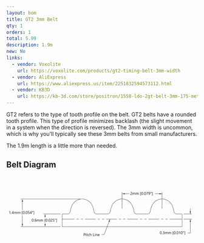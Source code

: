 ```yaml
---
layout: bom
title: GT2 3mm Belt
qty: 1
orders: 1
total: 5.99
description: 1.9m
new: No
links:
  - vendor: Voxolite
    url: https://voxolite.com/products/gt2-timing-belt-3mm-width
  - vendor: AliExpress
    url: https://www.aliexpress.us/item/2251832594573112.html
  - vendor: KB3D
    url: https://kb-3d.com/store/positron/1558-ldo-2gt-belt-3mm-175-meters-for-positron-v32-3d-printer-1725634929631.html
---
```


GT2 refers to the type of tooth profile on the belt. GT2 belts have a rounded tooth profile. This type of profile minimizes backlash (the slight movement in a system when the direction is reversed). The 3mm width is uncommon, which is why you'll typically see these 3mm belts from small manufacturers.

The 1.9m length is a little more than needed. 

## Belt Diagram
![Belt Diagram](/assets/content/belt-diagram.png)